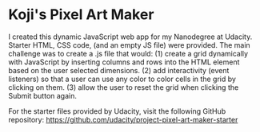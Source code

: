 # Koji's Pixel Art Maker

I created this dynamic JavaScript web app for my Nanodegree at Udacity.
Starter HTML, CSS code, (and an empty JS file) were provided. 
The main challenge was to create a .js file that would: 
 (1) create a grid dynamically with JavaScript by inserting columns and rows into the HTML <table> element based on the user selected dimensions.
 (2) add interactivity (event listeners) so that a user can use any color to color cells in the grid by clicking on them.
 (3) allow the user to reset the grid when clicking the Submit button again.

For the starter files provided by Udacity, visit the following GitHub repository:
https://github.com/udacity/project-pixel-art-maker-starter